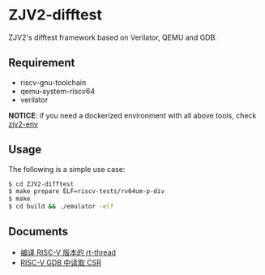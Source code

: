 # ZJV2-difftest

ZJV2's difftest framework based on Verilator, QEMU and GDB.


## Requirement

- riscv-gnu-toolchain
- qemu-system-riscv64
- verilator

**NOTICE**: if you need a dockerized environment with all above tools, check [zjv2-env](https://github.com/riscv-zju/zjv2-env)

## Usage


The following is a simple use case:

```bash
$ cd ZJV2-difftest
$ make prepare ELF=riscv-tests/rv64um-p-div
$ make
$ cd build && ./emulator -elf
```


## Documents

- [编译 RISC-V 版本的 rt-thread](doc/rt-thread.md)
- [RISC-V GDB 中读取 CSR](doc/gdb-csr.md)
